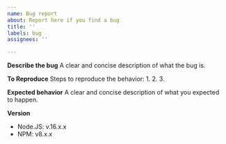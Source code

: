 ```yaml
---
name: Bug report
about: Report here if you find a bug
title: ''
labels: bug
assignees: ''

---
```


**Describe the bug**
A clear and concise description of what the bug is.

**To Reproduce**
Steps to reproduce the behavior:
1.
2.
3.

**Expected behavior**
A clear and concise description of what you expected to happen.

**Version**
 - Node.JS: v.16.x.x
 - NPM: v8.x.x
